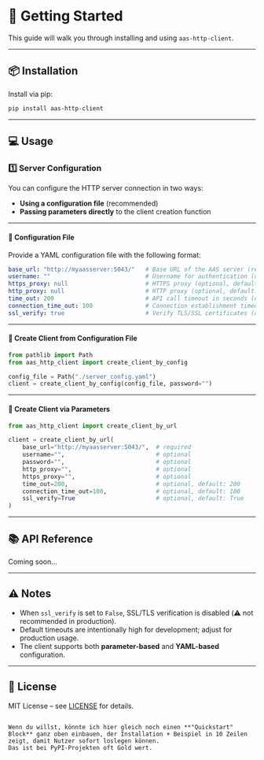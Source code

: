 # 🚀 Getting Started

This guide will walk you through installing and using `aas-http-client`.

---

## 📦 Installation

Install via pip:

```bash
pip install aas-http-client
````

---

## 💻 Usage

### 1️⃣ Server Configuration

You can configure the HTTP server connection in two ways:

* **Using a configuration file** (recommended)
* **Passing parameters directly** to the client creation function

---

#### 📄 Configuration File

Provide a YAML configuration file with the following format:

```yaml
base_url: "http://myaasserver:5043/"   # Base URL of the AAS server (required)
username: ""                           # Username for authentication (optional, default: "")
https_proxy: null                      # HTTPS proxy (optional, default: null)
http_proxy: null                       # HTTP proxy (optional, default: null)
time_out: 200                          # API call timeout in seconds (optional, default: 200)
connection_time_out: 100               # Connection establishment timeout in seconds (optional, default: 100)
ssl_verify: true                       # Verify TLS/SSL certificates (optional, default: true)
```

---

#### 📌 Create Client from Configuration File

```python
from pathlib import Path
from aas_http_client import create_client_by_config

config_file = Path("./server_config.yaml")
client = create_client_by_config(config_file, password="")
```

---

#### 📌 Create Client via Parameters

```python
from aas_http_client import create_client_by_url

client = create_client_by_url(
    base_url="http://myaasserver:5043/",  # required
    username="",                          # optional
    password="",                          # optional
    http_proxy="",                        # optional
    https_proxy="",                       # optional
    time_out=200,                         # optional, default: 200
    connection_time_out=100,              # optional, default: 100
    ssl_verify=True                       # optional, default: True
)
```

---

## 📚 API Reference

Coming soon...

---

## ⚠️ Notes

* When `ssl_verify` is set to `False`, SSL/TLS verification is disabled (⚠️ not recommended in production).
* Default timeouts are intentionally high for development; adjust for production usage.
* The client supports both **parameter-based** and **YAML-based** configuration.

---

## 📜 License

MIT License – see [LICENSE](LICENSE) for details.

```

Wenn du willst, könnte ich hier gleich noch einen **"Quickstart" Block** ganz oben einbauen, der Installation + Beispiel in 10 Zeilen zeigt, damit Nutzer sofort loslegen können.  
Das ist bei PyPI-Projekten oft Gold wert.
```
